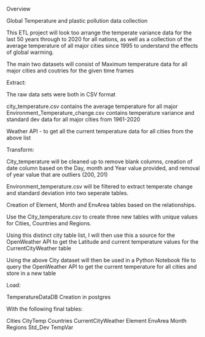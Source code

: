Overview

Global Temperature and plastic pollution data collection    

This ETL project will look too arrange the temperate variance data for the last 50 years through to 2020 for all nations, as well as a collection of the average temperature of all major cities since 1995 to understand the effects of global warming.

The main two datasets will consist of Maximum temperature data for all major cities and coutries for the given time frames

Extract:

The raw data sets were both in CSV format

city_temperature.csv contains the average temperature for all major 
Environment_Temperature_change.csv contains temperature variance and standard dev data for all major cities from 1961-2020

Weather API - to get all the current temperature data for all cities from the above list


Transform:

City_temperature will be cleaned up to remove blank columns, creation of date column based on the Day, month and Year value provided, and removal of year value that are outliers (200, 201)

Environment_temperature.csv will be filtered to extract temperate change and standard deviation into two seperate tables.

Creation of Element, Month and EnvArea tables based on the relationships.


Use the City_temperature.csv to create three new tables with unique values for Cities, Countries and Regions.


Using this distinct city table list, I will then use this a source for the OpenWeather API to get the Latitude and current temperature values for the CurrentCityWeather table

Using the above City dataset will then be used in a Python Notebook file to query the OpenWeather API to get the current temperature for all cities and store in a new table

Load: 

TemperatureDataDB Creation in postgres

With the following final tables:

Cities
CityTemp
Countries
CurrentCityWeather
Element
EnvArea
Month
Regions
Std_Dev
TempVar

